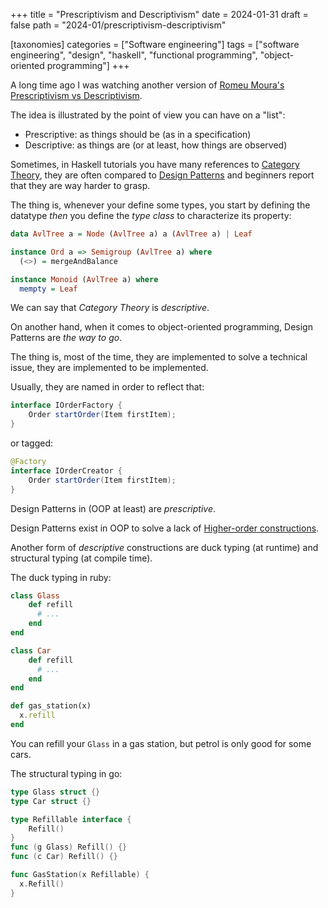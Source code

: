 +++
title = "Prescriptivism and Descriptivism"
date = 2024-01-31
draft = false
path = "2024-01/prescriptivism-descriptivism"

[taxonomies]
categories = ["Software engineering"]
tags = ["software engineering", "design", "haskell", "functional programming", "object-oriented programming"]
+++

A long time ago I was watching another version of [Romeu Moura's Prescriptivism vs Descriptivism](https://www.youtube.com/watch?v=rljUZcqzfq8).

The idea is illustrated by the point of view you can have on a "list":

- Prescriptive: as things should be (as in a specification)
- Descriptive: as things are (or at least, how things are observed)

Sometimes, in Haskell tutorials you have many references to [Category Theory](https://en.wikipedia.org/wiki/Category_theory),
they are often compared to [Design Patterns](https://en.wikipedia.org/wiki/Software_design_pattern)
and beginners report that they are way harder to grasp.

The thing is, whenever your define some types, you start by defining the datatype
_then_ you define the _type class_ to characterize its property:

```haskell
data AvlTree a = Node (AvlTree a) a (AvlTree a) | Leaf

instance Ord a => Semigroup (AvlTree a) where
  (<>) = mergeAndBalance

instance Monoid (AvlTree a) where
  mempty = Leaf
```

We can say that _Category Theory_ is _descriptive_.

On another hand, when it comes to object-oriented programming, Design Patterns are
_the way to go_.

The thing is, most of the time, they are implemented to solve a technical issue,
they are implemented to be implemented.

Usually, they are named in order to reflect that:

```java
interface IOrderFactory {
    Order startOrder(Item firstItem);
}
```

or tagged:

```java
@Factory
interface IOrderCreator {
    Order startOrder(Item firstItem);
}
```

Design Patterns in (OOP at least) are _prescriptive_.

Design Patterns exist in OOP to solve a lack of [Higher-order constructions](https://en.wikipedia.org/wiki/Higher-order_function).

Another form of _descriptive_ constructions are duck typing (at runtime) and
structural typing (at compile time).

The duck typing in ruby:

```ruby
class Glass
    def refill
      # ...
    end
end

class Car
    def refill
      # ...
    end
end

def gas_station(x)
  x.refill
end
```

You can refill your `Glass` in a gas station, but petrol is only good for some
cars.

The structural typing in go:

```go
type Glass struct {}
type Car struct {}

type Refillable interface {
    Refill()
}
func (g Glass) Refill() {}
func (c Car) Refill() {}

func GasStation(x Refillable) {
  x.Refill()
}
```

